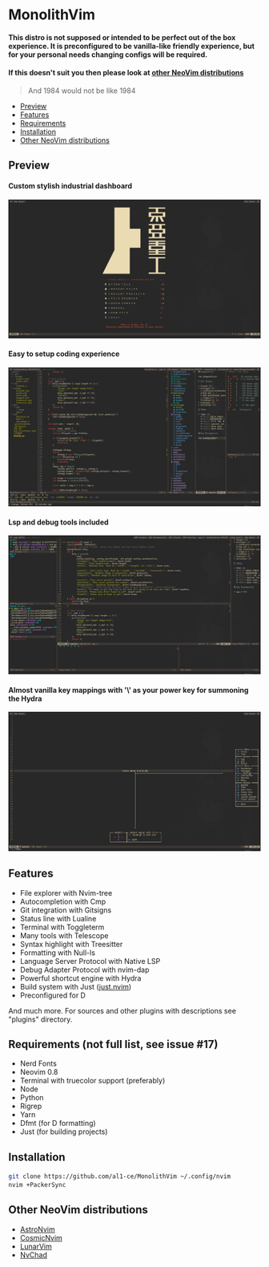 # MonolithVim

#### This distro is not supposed or intended to be perfect out of the box experience. It is preconfigured to be vanilla-like friendly experience, but for your personal needs changing configs will be required.
#### If this doesn't suit you then please look at [other NeoVim distributions](#other-neovim-distributions)

> And 1984 would not be like 1984

<!--toc:start-->
  - [Preview](#preview)
  - [Features](#features)
  - [Requirements](#requirements)
  - [Installation](#installation)
  - [Other NeoVim distributions](#other-neovim-distributions)
<!--toc:end-->

## Preview
#### Custom stylish industrial dashboard
![](readme/dashboard.png)
#### Easy to setup coding experience
![](readme/coding.png)
#### Lsp and debug tools included
![](readme/debug.png)
#### Almost vanilla key mappings with '\\' as your power key for summoning the Hydra
![](readme/hydra.png)
## Features
- File explorer with Nvim-tree
- Autocompletion with Cmp
- Git integration with Gitsigns
- Status line with Lualine
- Terminal with Toggleterm
- Many tools with Telescope
- Syntax highlight with Treesitter
- Formatting with Null-ls
- Language Server Protocol with Native LSP
- Debug Adapter Protocol with nvim-dap
- Powerful shortcut engine with Hydra
- Build system with Just ([just.nvim](https://github.com/al1-ce/just.nvim))
- Preconfigured for D 

And much more. For sources and other plugins with descriptions see "plugins" directory.

## Requirements (not full list, see issue #17)
- Nerd Fonts
- Neovim 0.8
- Terminal with truecolor support (preferably)
- Node
- Python
- Rigrep
- Yarn
- Dfmt (for D formatting)
- Just (for building projects)

## Installation
```bash
git clone https://github.com/al1-ce/MonolithVim ~/.config/nvim
nvim +PackerSync
```

## Other NeoVim distributions
- [AstroNvim](https://github.com/AstroNvim/AstroNvim)
- [CosmicNvim](https://github.com/CosmicNvim/CosmicNvim)
- [LunarVim](https://github.com/LunarVim/LunarVim)
- [NvChad](https://github.com/NvChad/NvChad)
